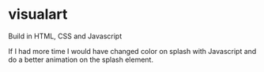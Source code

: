 # visualart

Build in HTML, CSS and Javascript 

If I had more time I would have changed color on splash with Javascript and do a better animation on the splash element.

